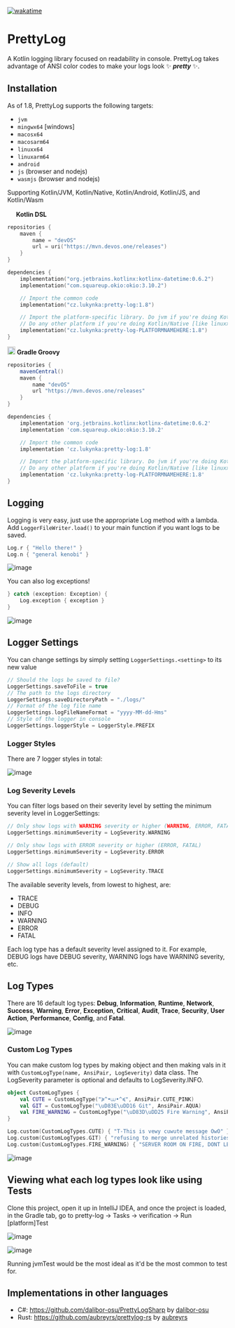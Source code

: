 [![wakatime](https://wakatime.com/badge/github/LukynkaCZE/PrettyLog.svg)](https://wakatime.com/badge/github/LukynkaCZE/PrettyLog)

# PrettyLog

A Kotlin logging library focused on readability in console.
PrettyLog takes advantage of ANSI color codes to make your logs look ✨ ***pretty*** ✨.

## Installation

As of 1.8, PrettyLog supports the following targets:

- `jvm`
- `mingwx64` [windows]
- `macosx64`
- `macosarm64`
- `linuxx64`
- `linuxarm64`
- `android`
- `js` (browser and nodejs)
- `wasmjs` (browser and nodejs)

Supporting Kotlin/JVM, Kotlin/Native, Kotlin/Android, Kotlin/JS, and Kotlin/Wasm

<img src="https://cdn.worldvectorlogo.com/logos/kotlin-2.svg" width="16px"></img>
**Kotlin DSL**
```kotlin
repositories {
    maven {
        name = "devOS"
        url = uri("https://mvn.devos.one/releases")
    }
}

dependencies {
    implementation("org.jetbrains.kotlinx:kotlinx-datetime:0.6.2")
    implementation("com.squareup.okio:okio:3.10.2")

    // Import the common code
    implementation("cz.lukynka:pretty-log:1.8")

    // Import the platform-specific library. Do jvm if you're doing Kotlin/JVM / Java, 
    // Do any other platform if you're doing Kotlin/Native [like linuxx64 or mingwx64]
    implementation("cz.lukynka:pretty-log-PLATFORMNAMEHERE:1.8")
}
```
<img src="https://github.com/LukynkaCZE/PrettyLog/assets/48604271/3293feca-7395-4100-8b61-257ba40dbe3c" width="18px"></img>
**Gradle Groovy**
```groovy
repositories {
    mavenCentral()
    maven {
        name "devOS"
        url "https://mvn.devos.one/releases"
    }
}

dependencies {
    implementation 'org.jetbrains.kotlinx:kotlinx-datetime:0.6.2'
    implementation 'com.squareup.okio:okio:3.10.2'

    // Import the common code
    implementation 'cz.lukynka:pretty-log:1.8'

    // Import the platform-specific library. Do jvm if you're doing Kotlin/JVM / Java, 
    // Do any other platform if you're doing Kotlin/Native [like linuxx64 or mingwx64]
    implementation 'cz.lukynka:pretty-log-PLATFORMNAMEHERE:1.8'
}
```
## Logging
Logging is very easy, just use the appropriate Log method with a lambda. Add `LoggerFileWriter.load()` to your main function if you want logs to be saved.
```kotlin
Log.r { "Hello there!" }
Log.n { "general kenobi" }
```
![image](https://github.com/LukynkaCZE/PrettyLog/assets/48604271/4052e4f2-6b69-4e95-a2ee-ba130615d82f)


You can also log exceptions!
```kotlin
} catch (exception: Exception) {
    Log.exception { exception }
}
```
![image](https://github.com/LukynkaCZE/PrettyLog/assets/48604271/a5268ff2-7736-43df-bfb0-2a82bfc6ecc3)

## Logger Settings
You can change settings by simply setting `LoggerSettings.<setting>` to its new value

```kotlin
// Should the logs be saved to file?
LoggerSettings.saveToFile = true
// The path to the logs directory
LoggerSettings.saveDirectoryPath = "./logs/"
// Format of the log file name
LoggerSettings.logFileNameFormat = "yyyy-MM-dd-Hms"
// Style of the logger in console
LoggerSettings.loggerStyle = LoggerStyle.PREFIX
```

### Logger Styles
There are 7 logger styles in total:

![image](https://github.com/LukynkaCZE/PrettyLog/assets/48604271/17c8ab17-3003-4c5a-a4dd-91c0b08203f8)

### Log Severity Levels
You can filter logs based on their severity level by setting the minimum severity level in LoggerSettings:

```kotlin
// Only show logs with WARNING severity or higher (WARNING, ERROR, FATAL)
LoggerSettings.minimumSeverity = LogSeverity.WARNING

// Only show logs with ERROR severity or higher (ERROR, FATAL)
LoggerSettings.minimumSeverity = LogSeverity.ERROR

// Show all logs (default)
LoggerSettings.minimumSeverity = LogSeverity.TRACE
```

The available severity levels, from lowest to highest, are:
- TRACE
- DEBUG
- INFO
- WARNING
- ERROR
- FATAL

Each log type has a default severity level assigned to it. For example, DEBUG logs have DEBUG severity, WARNING logs have WARNING severity, etc.

## Log Types
There are 16 default log types: **Debug**, **Information**, **Runtime**, **Network**, **Success**, **Warning**, **Error**, **Exception**, **Critical**, **Audit**, **Trace**, **Security**, **User Action**, **Performance**, **Config**, and **Fatal**.

![image](https://github.com/LukynkaCZE/PrettyLog/assets/48604271/ee41b3a2-b2af-4ba8-a5d5-cfb7410b1065)

### Custom Log Types
You can make custom log types by making object and then making vals in it with `CustomLogType(name, AnsiPair, LogSeverity)` data class. The LogSeverity parameter is optional and defaults to LogSeverity.INFO.

```kotlin
object CustomLogTypes {
    val CUTE = CustomLogType("≽^•⩊•^≼", AnsiPair.CUTE_PINK)
    val GIT = CustomLogType("\uD83E\uDD16 Git", AnsiPair.AQUA)
    val FIRE_WARNING = CustomLogType("\uD83D\uDD25 Fire Warning", AnsiPair.ORANGE, LogSeverity.WARNING)
}
```
```kotlin
Log.custom(CustomLogTypes.CUTE) { "T-This is vewy cuwute message OwO" }
Log.custom(CustomLogTypes.GIT) { "refusing to merge unrelated histories" }
Log.custom(CustomLogTypes.FIRE_WARNING) { "SERVER ROOM ON FIRE, DONT LET ASO RUN WHILE LOOPS EVER AGAIN" }
```

![image](https://github.com/LukynkaCZE/PrettyLog/assets/48604271/93f82bab-1ccc-470b-8827-cfe4a1409a55)

## Viewing what each log types look like using Tests

Clone this project, open it up in IntelliJ IDEA, and once the project is loaded, in the Gradle tab, go to pretty-log -> Tasks -> verification -> Run [platform]Test

![image](https://github.com/user-attachments/assets/3c8df998-4779-493a-bae7-b6057e04d854)

![image](https://github.com/user-attachments/assets/456f6d22-7c22-47b2-821e-97bebca58050)

Running jvmTest would be the most ideal as it'd be the most common to test for.

## Implementations in other languages

- C#: https://github.com/dalibor-osu/PrettyLogSharp by [dalibor-osu](https://github.com/dalibor-osu)
- Rust: https://github.com/aubreyrs/prettylog-rs by [aubreyrs](https://github.com/aubreyrs/)
